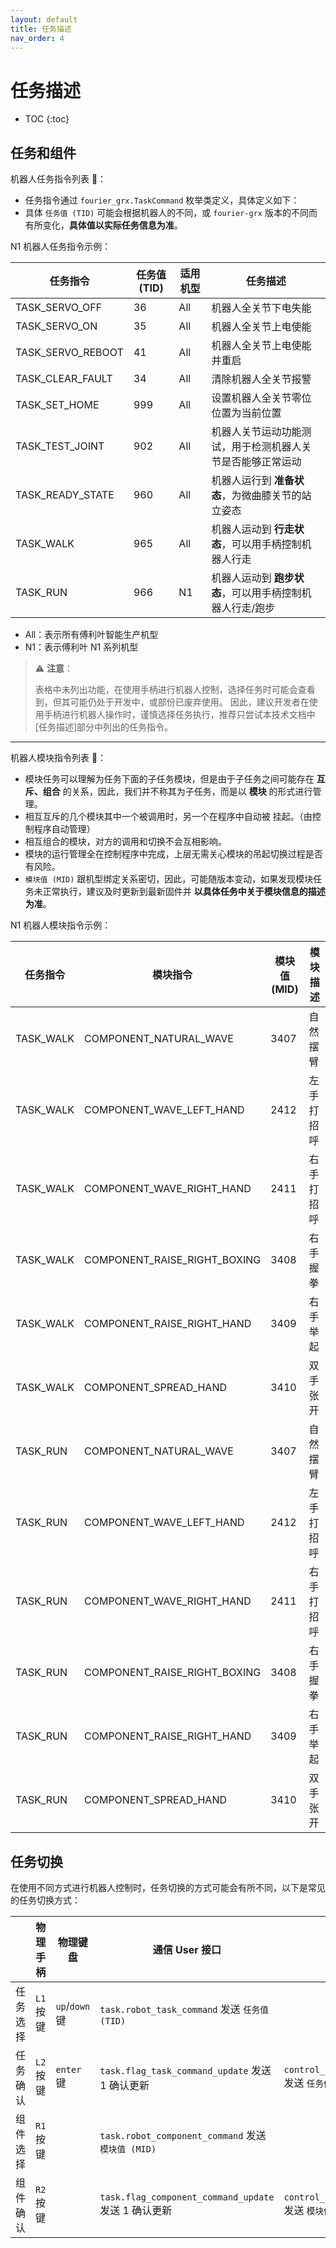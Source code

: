 ```yaml
---
layout: default
title: 任务描述
nav_order: 4
---
```


# 任务描述

* TOC
{:toc}

## 任务和组件

机器人任务指令列表 🎏：

- 任务指令通过 `fourier_grx.TaskCommand` 枚举类定义，具体定义如下：
- 具体 `任务值 (TID)` 可能会根据机器人的不同，或 `fourier-grx` 版本的不同而有所变化，**具体值以实际任务信息为准**。

N1 机器人任务指令示例：

| 任务指令              | 任务值 (TID) | 适用机型 | 任务描述                            |
|-------------------|-----------|------|---------------------------------|
| TASK_SERVO_OFF    | 36        | All  | 机器人全关节下电失能                      |
| TASK_SERVO_ON     | 35        | All  | 机器人全关节上电使能                      |
| TASK_SERVO_REBOOT | 41        | All  | 机器人全关节上电使能并重启                   |
| TASK_CLEAR_FAULT  | 34        | All  | 清除机器人全关节报警                      |
| TASK_SET_HOME     | 999       | All  | 设置机器人全关节零位位置为当前位置               |
| TASK_TEST_JOINT   | 902       | All  | 机器人关节运动功能测试，用于检测机器人关节是否能够正常运动   |
| TASK_READY_STATE  | 960       | All  | 机器人运行到 **准备状态**，为微曲膝关节的站立姿态     |
| TASK_WALK         | 965       | All  | 机器人运动到 **行走状态**，可以用手柄控制机器人行走    |
| TASK_RUN          | 966       | N1   | 机器人运动到 **跑步状态**，可以用手柄控制机器人行走/跑步 |

- All：表示所有傅利叶智能生产机型
- N1：表示傅利叶 N1 系列机型

> ⚠️ **注意**：
>
> 表格中未列出功能，在使用手柄进行机器人控制，选择任务时可能会查看到，但其可能仍处于开发中，或部份已废弃使用。
> 因此，建议开发者在使用手柄进行机器人操作时，谨慎选择任务执行，推荐只尝试本技术文档中[任务描述]部分中列出的任务指令。

---

机器人模块指令列表 🎏：

- 模块任务可以理解为任务下面的子任务模块，但是由于子任务之间可能存在 **互斥、组合** 的关系，因此，我们并不称其为子任务，而是以 **模块** 的形式进行管理。
- 相互互斥的几个模块其中一个被调用时，另一个在程序中自动被 挂起。（由控制程序自动管理）
- 相互组合的模块，对方的调用和切换不会互相影响。
- 模块的运行管理全在控制程序中完成，上层无需关心模块的吊起切换过程是否有风险。
- `模块值 (MID)` 跟机型绑定关系密切，因此，可能随版本变动，如果发现模块任务未正常执行，建议及时更新到最新固件并 **以具体任务中关于模块信息的描述为准**。

N1 机器人模块指令示例：

| 任务指令      | 模块指令                         | 模块值 (MID) | 模块描述  |
|-----------|------------------------------|-----------|-------|
| TASK_WALK | COMPONENT_NATURAL_WAVE       | 3407      | 自然摆臂  |
| TASK_WALK | COMPONENT_WAVE_LEFT_HAND     | 2412      | 左手打招呼 |
| TASK_WALK | COMPONENT_WAVE_RIGHT_HAND    | 2411      | 右手打招呼 |
| TASK_WALK | COMPONENT_RAISE_RIGHT_BOXING | 3408      | 右手握拳  |
| TASK_WALK | COMPONENT_RAISE_RIGHT_HAND   | 3409      | 右手举起  |
| TASK_WALK | COMPONENT_SPREAD_HAND        | 3410      | 双手张开  |
| TASK_RUN  | COMPONENT_NATURAL_WAVE       | 3407      | 自然摆臂  |
| TASK_RUN  | COMPONENT_WAVE_LEFT_HAND     | 2412      | 左手打招呼 |
| TASK_RUN  | COMPONENT_WAVE_RIGHT_HAND    | 2411      | 右手打招呼 |
| TASK_RUN  | COMPONENT_RAISE_RIGHT_BOXING | 3408      | 右手握拳  |
| TASK_RUN  | COMPONENT_RAISE_RIGHT_HAND   | 3409      | 右手举起  |
| TASK_RUN  | COMPONENT_SPREAD_HAND        | 3410      | 双手张开  |

## 任务切换

在使用不同方式进行机器人控制时，任务切换的方式可能会有所不同，以下是常见的任务切换方式：

|      | 物理手柄    | 物理键盘          | 通信 User 接口                                     | 通信 Developer 接口                                                       |
|------|---------|---------------|------------------------------------------------|-----------------------------------------------------------------------|
| 任务选择 | `L1` 按键 | `up`/`down` 键 | `task.robot_task_command` 发送 `任务值 (TID)`       |                                                                       |
| 任务确认 | `L2` 按键 | `enter` 键     | `task.flag_task_command_update` 发送 1 确认更新      | `control_system.robot_control_set_task_command(TID)` 发送 `任务值 (TID)`   |
| 组件选择 | `R1` 按键 |               | `task.robot_component_command` 发送 `模块值 (MID)`  |                                                                       |
| 组件确认 | `R2` 按键 |               | `task.flag_component_command_update` 发送 1 确认更新 | `control_system.robot_control_set_task_component(MID)` 发送 `模块值 (MID)` |

